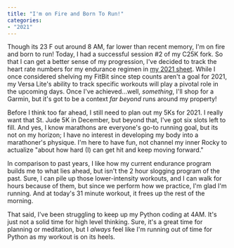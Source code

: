 ```yaml
---
title: "I'm on Fire and Born To Run!"
categories:
- "2021"
---
```


Though its 23 F out around 8 AM, far lower than recent memory, I'm on fire and born to run!  Today, I had a successful session #2 of my C25K fork.  So that I can get a better sense of my progression, I've decided to track the heart rate numbers for my endurance regimen in [my 2021 sheet](https://docs.google.com/spreadsheets/d/1knSRQZ9h29korTwlx_wNeDg3mQ7wwNfe-6g9FvqQyi0/edit#gid=776840878).  While I once considered shelving my FitBit since step counts aren't a goal for 2021, my Versa Lite's ability to track specific workouts will play a pivotal role in the upcoming days.  Once I've achieved...well, *something*, I'll shop for a Garmin, but it's got to be a context *far beyond* runs around my property!

Before I think too far ahead, I still need to plan out my 5Ks for 2021.  I really want that St. Jude 5K in December, but beyond that, I've got six slots left to fill.  And yes, I know marathons are everyone's go-to running goal, but its not on my horizon; I have no interest in developing my body into a marathoner's physique.  I'm here to have fun, not channel my inner Rocky to actualize "about how hard (I) can get hit and keep moving forward."

In comparison to past years, I like how my current endurance program builds me to what lies ahead, but isn't the 2 hour slogging program of the past.  Sure, I can pile up those lower-intensity workouts, and I can walk for hours because of them, but since we perform how we practice, I'm glad I'm running.  And at today's 31 minute workout, it frees up the rest of the morning.

That said, I've been struggling to keep up my Python coding at 4AM.  It's just not a solid time for high level thinking.  Sure, it's a great time for planning or meditation, but I *always* feel like I'm running out of time for Python as my workout is on its heels.

